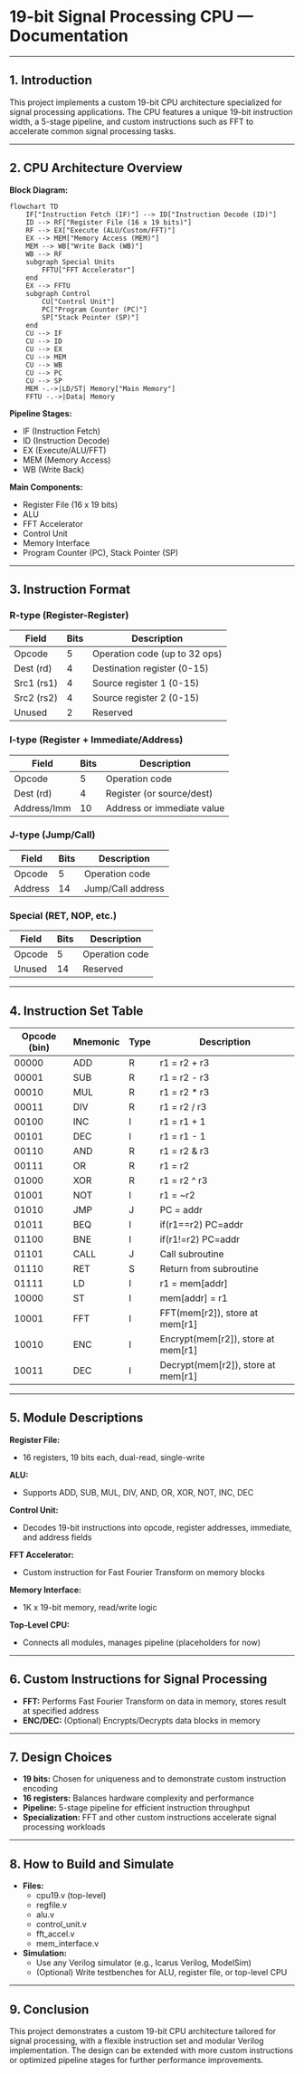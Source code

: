 # 19-bit Signal Processing CPU — Documentation

---

## 1. Introduction
This project implements a custom 19-bit CPU architecture specialized for signal processing applications. The CPU features a unique 19-bit instruction width, a 5-stage pipeline, and custom instructions such as FFT to accelerate common signal processing tasks.

---

## 2. CPU Architecture Overview

**Block Diagram:**
```mermaid
flowchart TD
    IF["Instruction Fetch (IF)"] --> ID["Instruction Decode (ID)"]
    ID --> RF["Register File (16 x 19 bits)"]
    RF --> EX["Execute (ALU/Custom/FFT)"]
    EX --> MEM["Memory Access (MEM)"]
    MEM --> WB["Write Back (WB)"]
    WB --> RF
    subgraph Special Units
        FFTU["FFT Accelerator"]
    end
    EX --> FFTU
    subgraph Control
        CU["Control Unit"]
        PC["Program Counter (PC)"]
        SP["Stack Pointer (SP)"]
    end
    CU --> IF
    CU --> ID
    CU --> EX
    CU --> MEM
    CU --> WB
    CU --> PC
    CU --> SP
    MEM -.->|LD/ST| Memory["Main Memory"]
    FFTU -.->|Data| Memory
```

**Pipeline Stages:**
- IF (Instruction Fetch)
- ID (Instruction Decode)
- EX (Execute/ALU/FFT)
- MEM (Memory Access)
- WB (Write Back)

**Main Components:**
- Register File (16 x 19 bits)
- ALU
- FFT Accelerator
- Control Unit
- Memory Interface
- Program Counter (PC), Stack Pointer (SP)

---

## 3. Instruction Format

### R-type (Register-Register)
| Field      | Bits | Description                        |
|------------|------|------------------------------------|
| Opcode     | 5    | Operation code (up to 32 ops)      |
| Dest (rd)  | 4    | Destination register (0-15)        |
| Src1 (rs1) | 4    | Source register 1 (0-15)           |
| Src2 (rs2) | 4    | Source register 2 (0-15)           |
| Unused     | 2    | Reserved                           |

### I-type (Register + Immediate/Address)
| Field      | Bits | Description                        |
|------------|------|------------------------------------|
| Opcode     | 5    | Operation code                     |
| Dest (rd)  | 4    | Register (or source/dest)          |
| Address/Imm| 10   | Address or immediate value         |

### J-type (Jump/Call)
| Field      | Bits | Description                        |
|------------|------|------------------------------------|
| Opcode     | 5    | Operation code                     |
| Address    | 14   | Jump/Call address                  |

### Special (RET, NOP, etc.)
| Field      | Bits | Description                        |
|------------|------|------------------------------------|
| Opcode     | 5    | Operation code                     |
| Unused     | 14   | Reserved                           |

---

## 4. Instruction Set Table
| Opcode (bin) | Mnemonic | Type | Description |
|--------------|----------|------|-------------|
| 00000        | ADD      | R    | r1 = r2 + r3 |
| 00001        | SUB      | R    | r1 = r2 - r3 |
| 00010        | MUL      | R    | r1 = r2 * r3 |
| 00011        | DIV      | R    | r1 = r2 / r3 |
| 00100        | INC      | I    | r1 = r1 + 1  |
| 00101        | DEC      | I    | r1 = r1 - 1  |
| 00110        | AND      | R    | r1 = r2 & r3 |
| 00111        | OR       | R    | r1 = r2 | r3 |
| 01000        | XOR      | R    | r1 = r2 ^ r3 |
| 01001        | NOT      | I    | r1 = ~r2     |
| 01010        | JMP      | J    | PC = addr    |
| 01011        | BEQ      | I    | if(r1==r2) PC=addr |
| 01100        | BNE      | I    | if(r1!=r2) PC=addr |
| 01101        | CALL     | J    | Call subroutine |
| 01110        | RET      | S    | Return from subroutine |
| 01111        | LD       | I    | r1 = mem[addr] |
| 10000        | ST       | I    | mem[addr] = r1 |
| 10001        | FFT      | I    | FFT(mem[r2]), store at mem[r1] |
| 10010        | ENC      | I    | Encrypt(mem[r2]), store at mem[r1] |
| 10011        | DEC      | I    | Decrypt(mem[r2]), store at mem[r1] |

---

## 5. Module Descriptions

**Register File:**
- 16 registers, 19 bits each, dual-read, single-write

**ALU:**
- Supports ADD, SUB, MUL, DIV, AND, OR, XOR, NOT, INC, DEC

**Control Unit:**
- Decodes 19-bit instructions into opcode, register addresses, immediate, and address fields

**FFT Accelerator:**
- Custom instruction for Fast Fourier Transform on memory blocks

**Memory Interface:**
- 1K x 19-bit memory, read/write logic

**Top-Level CPU:**
- Connects all modules, manages pipeline (placeholders for now)

---

## 6. Custom Instructions for Signal Processing
- **FFT:** Performs Fast Fourier Transform on data in memory, stores result at specified address
- **ENC/DEC:** (Optional) Encrypts/Decrypts data blocks in memory

---

## 7. Design Choices
- **19 bits:** Chosen for uniqueness and to demonstrate custom instruction encoding
- **16 registers:** Balances hardware complexity and performance
- **Pipeline:** 5-stage pipeline for efficient instruction throughput
- **Specialization:** FFT and other custom instructions accelerate signal processing workloads

---

## 8. How to Build and Simulate
- **Files:**
  - cpu19.v (top-level)
  - regfile.v
  - alu.v
  - control_unit.v
  - fft_accel.v
  - mem_interface.v
- **Simulation:**
  - Use any Verilog simulator (e.g., Icarus Verilog, ModelSim)
  - (Optional) Write testbenches for ALU, register file, or top-level CPU


---

## 9. Conclusion
This project demonstrates a custom 19-bit CPU architecture tailored for signal processing, with a flexible instruction set and modular Verilog implementation. The design can be extended with more custom instructions or optimized pipeline stages for further performance improvements. 